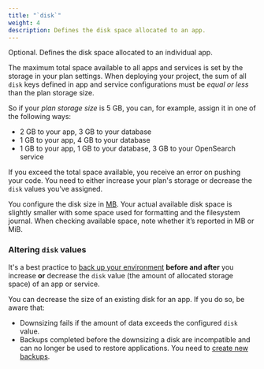 ```yaml
---
title: "`disk`"
weight: 4
description: Defines the disk space allocated to an app.
---
```


Optional. Defines the disk space allocated to an individual app.

The maximum total space available to all apps and services is set by the storage in your plan settings.
When deploying your project, the sum of all `disk` keys defined in app and service configurations
must be *equal or less* than the plan storage size.

So if your *plan storage size* is 5&nbsp;GB, you can, for example, assign it in one of the following ways:

- 2&nbsp;GB to your app, 3&nbsp;GB to your database
- 1&nbsp;GB to your app, 4&nbsp;GB to your database
- 1&nbsp;GB to your app, 1&nbsp;GB to your database, 3&nbsp;GB to your OpenSearch service

If you exceed the total space available, you receive an error on pushing your code.
You need to either increase your plan's storage or decrease the `disk` values you've assigned.

You configure the disk size in [MB](/glossary/_index.md#mb). Your actual available disk space is slightly smaller with some space used for formatting and the filesystem journal. When checking available space, note whether it’s reported in MB or MiB.

### Altering `disk` values

It's a best practice to [back up your environment](/environments/backup.md) **before and after** you increase **or** decrease the `disk` value (the amount of allocated storage space) of an app or service.

You can decrease the size of an existing disk for an app. If you do so, be aware that:
- Downsizing fails if the amount of <!-- application? --> data exceeds the configured `disk` value. 
- Backups completed before the downsizing a disk are incompatible <!-- with what? --> and can no longer be used to restore applications. You need to [create new backups](/environments/backup.md).
